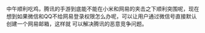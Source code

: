 中午顺利吃鸡，腾讯的手游到底能不能在小米和网易的夹击之下顺利突围呢，现在想到如果微信和QQ不给网易登录权限怎么办呢，可以让用户通过微信号直接默认创建一个网易邮箱，这样就
可以解决腾讯的恶意竞争问题。

